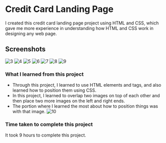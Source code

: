 # Credit Card Landing Page
I created this credit card landing page project using HTML and CSS, which gave me more experience in understanding how HTML and CSS work in designing any web page.
## Screenshots
![3](https://github.com/vibhamaurya05/Credit-Card-Landing-Page/assets/138363991/3803c562-cdf0-4e16-be93-00f06618897b)
![4](https://github.com/vibhamaurya05/Credit-Card-Landing-Page/assets/138363991/0105ef02-2c1d-45b2-9937-586d5a8dab54)
![5](https://github.com/vibhamaurya05/Credit-Card-Landing-Page/assets/138363991/33f99f3e-b54f-4943-8521-9b47d007aa11)
![6](https://github.com/vibhamaurya05/Credit-Card-Landing-Page/assets/138363991/69335d33-e5da-41bf-b0bd-18ad51c2a64d)
![7](https://github.com/vibhamaurya05/Credit-Card-Landing-Page/assets/138363991/d126c65c-e1f4-4296-b758-ef47d525210c)
![8](https://github.com/vibhamaurya05/Credit-Card-Landing-Page/assets/138363991/0902ee02-97c9-4065-81ca-298deaec8225)
![9](https://github.com/vibhamaurya05/Credit-Card-Landing-Page/assets/138363991/fb1ce00d-f9b1-4fc2-81bb-6defa4032989)
### What I learned from this project
* Through this project, I learned to use HTML elements and tags, and also learned how to position them using CSS.
* In this project, I learned to overlap two images on top of each other and then place two more images on the left and right ends.
* The portion where I learned the most about how to position things was with that image.
![10](https://github.com/vibhamaurya05/Credit-Card-Landing-Page/assets/138363991/7247c5a9-dbcd-49a6-8bfb-6ef30b13ffc6)
### Time taken to complete this project
It took 9 hours to complete this project.
